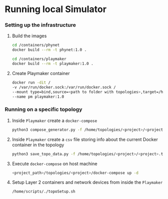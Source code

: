# Running local Simulator 

### Setting up the infrastructure 

1. Build the images 
    ```bash
    cd /containers/phynet 
    docker build --rm -t phynet:1.0 .
    ```
    
    ```bash
    cd /containers/playmaker 
    docker build --rm -t playmaker:1.0 .
    ```

2. Create Playmaker container 

    ```bash
    docker run -dit /
    -v /var/run/docker.sock:/var/run/docker.sock /
    --mount type=bind,source=<path to folder with topologies>,target=/home/topologies / 
    --name pm playmaker:1.0
    ``` 

### Running on a specific topology

1. Inside `Playmaker` create a `docker-compose`

    ```bash
    python3 compose_generator.py -f /home/topologies/<project>/<project>.topo
    ```

2. Inside `Playmaker` create a `csv` file storing info about the current Docker container in the topology 

    ```bash
    python3 save_topo_data.py -f /home/topologies/<project>/<project>.topo
    ```

3. Execute `docker-compose` on host machine
    
    ```bash
    <project_path>/topologies/<project>/docker-compose up -d
    ```
    
4. Setup Layer 2 containers and network devices from inside the `Playmaker`

    ```bash
    /home/scripts/./topoSetup.sh
    ```
    